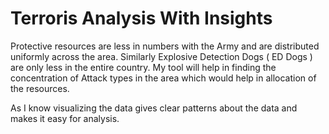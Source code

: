 # Terroris Analysis With Insights

Protective resources are less in numbers with the Army and are distributed uniformly
across the area. Similarly Explosive Detection Dogs ( ED Dogs ) are only less in the
entire country. My tool will help in finding the concentration of Attack types in
the area which would help in allocation of the resources.

As I know visualizing the data gives clear patterns about the data and makes it easy for
analysis.
